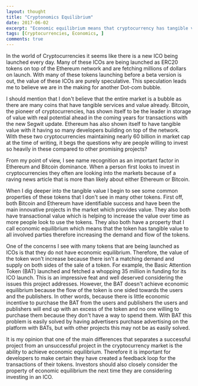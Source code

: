 ```yaml
---
layout: thought
title: "Cryptonomics Equilibrium"
date: 2017-06-02
excerpt: "Economic equilibrium means that cryptocurrency has tangible value to all involved parties therefore increasing the demand and flow of the tokens."
tags: [Cryptocurrencies, Economics, ]
comments: true
---
```


In the world of Cryptocurrencies it seems like there is a new ICO being launched every day. Many of these ICOs are being launched as ERC20 tokens on top of the Ethereum network and are fetching millions of dollars on launch. With many of these tokens launching before a beta version is out, the value of these ICOs are purely speculative. This speculation leads me to believe we are in the making for another Dot-com bubble.

I should mention that I don't believe that the entire market is a bubble as there are many coins that have tangible services and value already. Bitcoin, the pioneer of cryptocurrencies, has shown itself to be the leader in storage of value with real potential ahead in the coming years for transactions with the new Segwit update. Ethereum has also shown itself to have tangible value with it having so many developers building on top of the network. With these two cryptocurrencies maintaining nearly 60 billion in market cap at the time of writing, it begs the questions why are people willing to invest so heavily in these compared to other promising projects?

From my point of view, I see name recognition as an important factor in Ethereum and Bitcoin dominance. When a person first looks to invest in cryptocurrencies they often are looking into the markets because of a raving news article that is more than likely about either Ethereum or Bitcoin.

When I dig deeper into the tangible value I begin to see some common properties of these tokens that I don't see in many other tokens. First off, both Bitcoin and Ethereum have identifiable success and have been the main innovative projects in the market which provides value. They also both have transactional value which is helping to increase the value over time as more people look to use the tokens. They also both have a property that I call economic equilibrium which means that the token has tangible value to all involved parties therefore increasing the demand and flow of the tokens.

One of the concerns I see with many tokens that are being launched as ICOs is that they do not have economic equilibrium. Therefore, the value of the token won't increase because there isn't a matching demand and supply on both sides of the sale of a token. For example, the Basic Attention Token (BAT) launched and fetched a whopping 35 million in funding for its ICO launch. This is an impressive feat and well deserved considering the issues this project addresses. However, the BAT doesn't achieve economic equilibrium because the flow of the token is one sided towards the users and the publishers. In other words, because there is little economic incentive to purchase the BAT from the users and publishers the users and publishers will end up with an excess of the token and no one willing to purchase them because they don't have a way to spend them. With BAT this problem is easily solved by having advertisers purchase advertising on the platform with BATs, but with other projects this may not be as easily solved.

It is my opinion that one of the main differences that separates a successful project from an unsuccessful project in the cryptocurrency market is the ability to achieve economic equilibrium. Therefore it is important for developers to make certain they have created a feedback loop for the transactions of their tokens. Investors should also closely consider the property of economic equilibrium the next time they are considering investing in an ICO.
